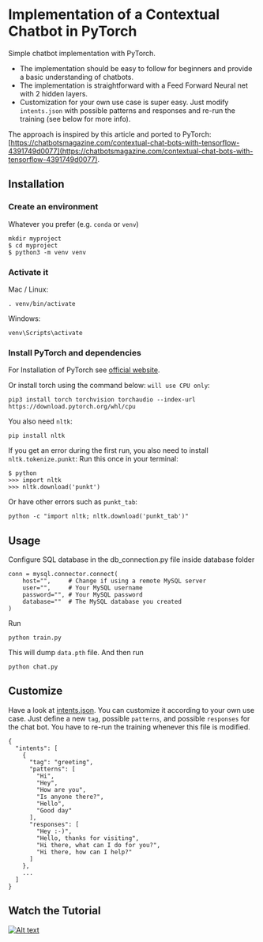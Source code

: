 # Implementation of a Contextual Chatbot in PyTorch

Simple chatbot implementation with PyTorch.

- The implementation should be easy to follow for beginners and provide a basic understanding of chatbots.
- The implementation is straightforward with a Feed Forward Neural net with 2 hidden layers.
- Customization for your own use case is super easy. Just modify `intents.json` with possible patterns and responses and re-run the training (see below for more info).

The approach is inspired by this article and ported to PyTorch: [https://chatbotsmagazine.com/contextual-chat-bots-with-tensorflow-4391749d0077](https://chatbotsmagazine.com/contextual-chat-bots-with-tensorflow-4391749d0077).

## Installation

### Create an environment

Whatever you prefer (e.g. `conda` or `venv`)

```console
mkdir myproject
$ cd myproject
$ python3 -m venv venv
```

### Activate it

Mac / Linux:

```console
. venv/bin/activate
```

Windows:

```console
venv\Scripts\activate
```

### Install PyTorch and dependencies

For Installation of PyTorch see [official website](https://pytorch.org/).

Or install torch using the command below: `will use CPU only`:

```console
pip3 install torch torchvision torchaudio --index-url https://download.pytorch.org/whl/cpu
```

You also need `nltk`:

```console
pip install nltk
```

If you get an error during the first run, you also need to install `nltk.tokenize.punkt`:
Run this once in your terminal:

```console
$ python
>>> import nltk
>>> nltk.download('punkt')
```

Or have other errors such as `punkt_tab`:

```console
python -c "import nltk; nltk.download('punkt_tab')"
```

## Usage

Configure SQL database in the db_connection.py file inside database folder

```console
conn = mysql.connector.connect(
    host="",     # Change if using a remote MySQL server
    user="",     # Your MySQL username
    password="", # Your MySQL password
    database=""  # The MySQL database you created
)
```

Run

```console
python train.py
```

This will dump `data.pth` file. And then run

```console
python chat.py
```

## Customize

Have a look at [intents.json](intents.json). You can customize it according to your own use case. Just define a new `tag`, possible `patterns`, and possible `responses` for the chat bot. You have to re-run the training whenever this file is modified.

```console
{
  "intents": [
    {
      "tag": "greeting",
      "patterns": [
        "Hi",
        "Hey",
        "How are you",
        "Is anyone there?",
        "Hello",
        "Good day"
      ],
      "responses": [
        "Hey :-)",
        "Hello, thanks for visiting",
        "Hi there, what can I do for you?",
        "Hi there, how can I help?"
      ]
    },
    ...
  ]
}
```

## Watch the Tutorial

[![Alt text](https://img.youtube.com/vi/RpWeNzfSUHw/hqdefault.jpg)](https://www.youtube.com/watch?v=RpWeNzfSUHw&list=PLqnslRFeH2UrFW4AUgn-eY37qOAWQpJyg)
